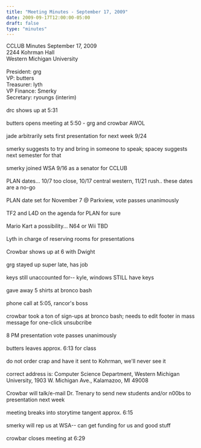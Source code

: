 ```yaml
---
title: "Meeting Minutes - September 17, 2009"
date: 2009-09-17T12:00:00-05:00
draft: false
type: "minutes"
---
```


CCLUB Minutes September 17, 2009<br />
2244 Kohrman Hall<br />
Western Michigan University<br />
<br />
President: grg<br />
VP: butters<br />
Treasurer: lyth<br />
VP Finance: Smerky<br />
Secretary: ryoungs (interim)<br />
<br />
drc shows up at 5:31<br />
<br />
butters opens meeting at 5:50 - grg and crowbar AWOL<br />
<br />
jade arbitrarily sets first presentation for next week 9/24<br />
<br />
smerky suggests to try and bring in someone to speak; spacey suggests next semester for that<br />
<br />
smerky joined WSA 9/16 as a senator for CCLUB<br />
<br />
PLAN dates... 10/7 too close, 10/17 central western, 11/21 rush.. these dates are a no-go<br />
<br />
PLAN date set for November 7 @ Parkview, vote passes unanimously<br />
<br />
TF2 and L4D on the agenda for PLAN for sure<br />
<br />
Mario Kart a possibility... N64 or Wii TBD<br />
<br />
Lyth in charge of reserving rooms for presentations<br />
<br />
Crowbar shows up at 6 with Dwight<br />
<br />
grg stayed up super late, has job<br />
<br />
keys still unaccounted for-- kyle, windows STILL have keys<br />
<br />
gave away 5 shirts at bronco bash<br />
<br />
phone call at 5:05, rancor's boss<br />
<br />
crowbar took a ton of sign-ups at bronco bash; needs to edit footer in mass message for one-click unsubcribe<br />
<br />
8 PM presentation vote passes unanimously<br />
<br />
butters leaves approx. 6:13 for class<br />
<br />
do not order crap and have it sent to Kohrman, we'll never see it<br />
<br />
correct address is: Computer Science Department, Western Michigan University, 1903 W. Michigan Ave., Kalamazoo, MI 49008<br />
<br />
Crowbar will talk/e-mail Dr. Trenary to send new students and/or n00bs to presentation next week<br />
<br />
meeting breaks into storytime tangent approx. 6:15<br />
<br />
smerky will rep us at WSA-- can get funding for us and good stuff<br />
<br />
crowbar closes meeting at 6:29